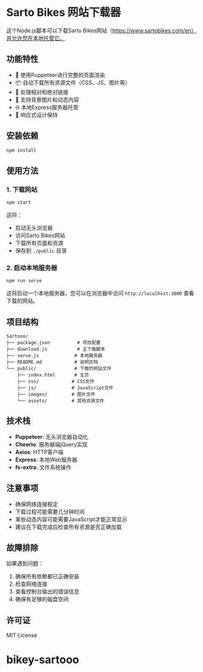 # Sarto Bikes 网站下载器

这个Node.js脚本可以下载Sarto Bikes网站（https://www.sartobikes.com/en）并允许您在本地托管它。

## 功能特性

- 🚀 使用Puppeteer进行完整的页面渲染
- 📦 自动下载所有资源文件（CSS、JS、图片等）
- 🔗 处理相对和绝对链接
- 🎨 支持背景图片和动态内容
- 🌐 本地Express服务器托管
- 📱 响应式设计保持

## 安装依赖

```bash
npm install
```

## 使用方法

### 1. 下载网站

```bash
npm start
```

这将：
- 启动无头浏览器
- 访问Sarto Bikes网站
- 下载所有页面和资源
- 保存到 `./public` 目录

### 2. 启动本地服务器

```bash
npm run serve
```

这将启动一个本地服务器，您可以在浏览器中访问 `http://localhost:3000` 查看下载的网站。

## 项目结构

```
Sartooo/
├── package.json          # 项目配置
├── download.js           # 主下载脚本
├── serve.js             # 本地服务器
├── README.md            # 说明文档
└── public/              # 下载的网站文件
    ├── index.html       # 主页
    ├── css/            # CSS文件
    ├── js/             # JavaScript文件
    ├── images/         # 图片文件
    └── assets/         # 其他资源文件
```

## 技术栈

- **Puppeteer**: 无头浏览器自动化
- **Cheerio**: 服务器端jQuery实现
- **Axios**: HTTP客户端
- **Express**: 本地Web服务器
- **fs-extra**: 文件系统操作

## 注意事项

- 确保网络连接稳定
- 下载过程可能需要几分钟时间
- 某些动态内容可能需要JavaScript才能正常显示
- 建议在下载完成后检查所有资源是否正确加载

## 故障排除

如果遇到问题：

1. 确保所有依赖都已正确安装
2. 检查网络连接
3. 查看控制台输出的错误信息
4. 确保有足够的磁盘空间

## 许可证

MIT License
# bikey-sartooo

